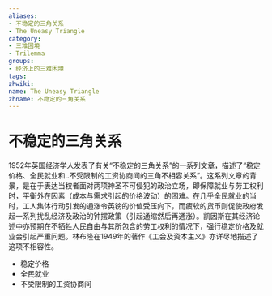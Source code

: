 ```yaml
---
aliases:
- 不稳定的三角关系
- The Uneasy Triangle
category:
- 三难困境
- Trilemma
groups:
- 经济上的三难困境
tags:
zhwiki:
name: The Uneasy Triangle
zhname: 不稳定的三角关系
---
```


# 不稳定的三角关系

1952年英国经济学人发表了有关“不稳定的三角关系”的一系列文章，描述了“稳定价格、全民就业和..不受限制的工资协商间的三角不相容关系”。这系列文章的背景，是在于表达当权者面对两项神圣不可侵犯的政治立场，即保障就业与劳工权利时，平衡外在因素（成本与需求引起的价格波动）的困难。在几乎全民就业的当时，工人集体行动引发的通涨令英镑的价值受压向下，而疲软的货币则促使政府发起一系列扰乱经济及政治的钟摆政策（引起通缩然后再通涨）。凯因斯在其经济论述中亦预期在不牺牲人民自由与其所包含的劳工权利的情况下，强行稳定价格及就业会引起严重问题。林布隆在1949年的著作《工会及资本主义》亦详尽地描述了这项不相容性。

* 稳定价格
* 全民就业
* 不受限制的工资协商间
